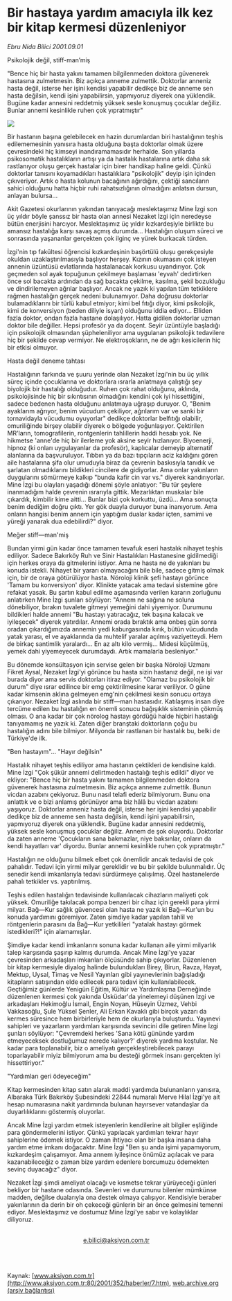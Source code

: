 # Bir hastaya yardım amacıyla ilk kez bir kitap kermesi düzenleniyor

*Ebru Nida Bilici 2001.09.01*

<div>
 <p class="baslik">
  Psikolojik değil, stiff-man’miş
 </p>
 <p class="spot">
  "Bence hiç bir hasta yakını tamamen bilgilenmeden doktora güvenerek hastasına zulmetmesin. Biz açıkça anneme zulmettik. Doktorlar anneniz hasta değil, isterse her işini kendisi yapabilir dedikçe biz de anneme sen hasta değilsin, kendi işini yapabilirsin, yapmıyoruz diyerek ona yüklendik. Bugüne kadar annesini reddetmiş yüksek sesle konuşmuş çocuklar değiliz. Bunlar annemi kesinlikle ruhen çok yıpratmıştır"
 </p>
 <p class="metin">
 </p>
 <img border="0" src="/web/20020427113653im_/http://www.aksiyon.com.tr/2001/352/resimler/psiko.jpg"/>
 <p class="metin">
  Bir hastanın başına gelebilecek en hazin durumlardan biri hastalığının teşhis edilememesinin yanısıra hasta olduğuna başta doktorlar olmak üzere çevresindeki hiç kimseyi inandıramamasıdır herhalde. Son yıllarda psikosomatik hastalıkların artışı ya da hastalık hastalarına artık daha sık rastlanıyor oluşu gerçek hastalar için birer handikap haline geldi. Çünkü doktorlar tanısını koyamadıkları hastalıklara "psikolojik" deyip işin içinden çıkıveriyor. Artık o hasta kolunun bacağının ağırdığını, çektiği sancıların sahici olduğunu hatta hiçbir ruhi rahatsızlığının olmadığını anlatsın dursun, anlayan bulursa...
 </p>
 <p class="metin">
  Akit Gazetesi okurlarının yakından tanıyacağı meslektaşımız Mine İzgi son üç yıldır böyle şanssız bir hasta olan annesi Nezaket İzgi için neredeyse bütün enerjisini harcıyor. Meslektaşımız üç yıldır kızkardeşiyle birlikte bu amansız hastalığa karşı savaş açmış durumda... Hastalığın oluşum süreci ve sonrasında yaşananlar gerçekten çok ilginç ve yürek burkacak türden.
 </p>
 <p class="metin">
  İzgi'nin tıp fakültesi öğrencisi kızkardeşinin başörtülü oluşu gerekçesiyle okuldan uzaklaştırılmasıyla başlıyor herşey. Kızının okumasını çok isteyen annenin üzüntüsü evlatlarında hastalanacak korkusu uyandırıyor. Çok geçmeden sol ayak topuğunun çekilmeye başlaması 'eyvah' dedirtirken önce sol bacakta ardından da sağ bacakta çekilme, kasılma, şekil bozukluğu ve dindirilemeyen ağrılar başlıyor. Ancak ne yazık ki yapılan tüm tetkiklere rağmen hastalığın gerçek nedeni bulunamıyor. Daha doğrusu doktorlar bulamadıklarını bir türlü kabul etmiyor; kimi bel fıtığı diyor, kimi psikolojik, kimi de konversiyon (beden diliyle isyan) olduğunu iddia ediyor... Elliden fazla doktor, ondan fazla hastane dolaşılıyor. Hatta gidilen doktorlar uzman doktor bile değiller. Hepsi profesör ya da doçent. Seyir üzüntüyle başladığı için psikolojik olmasından şüpheleniliyor ama uygulanan psikolojik tedavilere hiç bir şekilde cevap vermiyor. Ne elektroşokların, ne de ağrı kesicilerin hiç bir etkisi olmuyor.
 </p>
 <p class="metin">
  Hasta değil deneme tahtası
 </p>
 <p class="metin">
  Hastalığının farkında ve şuuru yerinde olan Nezaket İzgi'nin bu üç yıllık süreç içinde çocuklarına ve doktorlara ısrarla anlatmaya çalıştığı şey biyolojik bir hastalığı olduğudur. Ruhen çok rahat olduğunu, aklında, psikolojisinde hiç bir sıkıntısının olmadığını kendini çok iyi hissettiğini, sadece bedenen hasta olduğunu anlatmaya uğraşıp duruyor. O, "Benim ayaklarım ağrıyor, benim vücudum çekiliyor, ağrılarım var ve sanki bir tornavidayla vücudumu oyuyorlar" dedikçe doktorlar belfıtığı olabilir, omuriliğinde birşey olabilir diyerek o bölgede yoğunlaşıyor. Çektirilen MR'ların, tomografilerin, rontgenlerin tahlillerin haddi hesabı yok. Ne hikmetse 'anne'de hiç bir ilerleme yok aksine seyir hızlanıyor. Biyoenerji, hipnoz (ki onları uygulayanlar da profesör), kaplıcalar demeyip alternatif alanlarına da başvuruluyor. Tıbbın ya da bazı tıpçıların aciz kaldığını gören aile hastalarına şifa olur umuduyla biraz da çevrenin baskısıyla tanıdık ve şarlatan olmadıklarını bildikleri cincilere de gidiyorlar. Ama onlar yakınların duygularını sömürmeye kalkıp "bunda kafir cin var vs." diyerek kandırıyorlar. Mine İzgi bu olayları yaşadığı dönemi şöyle anlatıyor: "Bu tür şeylere inanmadığım halde çevrenin ısrarıyla gittik. Mezarlıktan muskalar bile çıkardık, kimbilir kime aitti... Bunlar bizi çok korkuttu, üzdü... Ama sonuçta benim dediğim doğru çıktı. Yer gök duayla duruyor buna inanıyorum. Ama onların hangisi benim annem için yaptığım dualar kadar içten, samimi ve yüreği yanarak dua edebilirdi?" diyor.
 </p>
 <p class="metin">
  Meğer stiff—man'miş
 </p>
 <p class="metin">
  Bundan yirmi gün kadar önce tamamen tevafuk eseri hastalık nihayet teşhis ediliyor. Sadece Bakırköy Ruh ve Sinir Hastalıkları Hastanesine gidilmediği için herkes oraya da gitmelerini istiyor. Ama ne hasta ne de yakınları bu konuda istekli. Nihayet bir yararı olmayacağını bile bile, sadece gitmiş olmak için, bir de oraya götürülüyor hasta. Nöroloji klinik şefi hastayı görünce 'Tamam bu konversiyon' diyor. Klinikte yatacak ama tedavi sistemine göre refakat yasak. Bu şartın kabul edilme aşamasında verilen kararın zorluğunu anlatırken Mine İzgi şunları söylüyor: "Annem ne sağına ne soluna dönebiliyor, bırakın tuvalete gitmeyi yemeğini dahi yiyemiyor. Durumunu bildikleri halde annemi "Bu hastayı yatıracağız, tek başına kalacak ve iyileşecek" diyerek yatırdılar. Annemi orada bıraktık ama onbeş gün sonra oradan çıkardığımızda annemin yedi kaburgasında kırık, bütün vücudunda yatak yarası, el ve ayaklarında da muhtelif yaralar açılmış vaziyetteydi. Hem de birkaç santimlik yaralardı... En az altı kilo vermiş... Midesi küçülmüş, yemek dahi yiyemeyecek durumdaydı. Artık mamalarla besleniyor."
 </p>
 <p class="metin">
  Bu dönemde konsültasyon için servise gelen bir başka Nöroloji Uzmanı Fikret Aysal, Nezaket İzgi'yi görünce bu hasta sizin hastanız değil, ne işi var burada diyor ama servis doktorları itiraz ediyor. "Olamaz bu psikolojik bir durum" diye ısrar edilince bir emg çektirilmesine karar veriliyor. O güne kadar kimsenin aklına gelmeyen emg'nin çekilmesi kesin sonucu ortaya çıkarıyor. Nezaket İzgi aslında bir stiff—man hastasıdır. Katılaşmış insan diye tercüme edilen bu hastalığın en önemli sonucu bağışıklık sisteminin çökmüş olması. O ana kadar bir çok nörolog hastayı gördüğü halde hiçbiri hastalığı tanıyamamış ne yazık ki. Zaten diğer branştaki doktorların çoğu bu hastalığın adını bile bilmiyor. Milyonda bir rastlanan bir hastalık bu, belki de Türkiye'de ilk.
 </p>
 <p class="metin">
  "Ben hastayım"... "Hayır değilsin"
 </p>
 <p class="metin">
  Hastalık nihayet teşhis ediliyor ama hastanın çektikleri de kendisine kaldı. Mine İzgi "Çok şükür annemi delirtmeden hastalığı teşhis edildi" diyor ve ekliyor: "Bence hiç bir hasta yakını tamamen bilgilenmeden doktora güvenerek hastasına zulmetmesin. Biz açıkça anneme zulmettik. Bunun vicdan azabını çekiyoruz. Bunu nasıl telafi ederiz bilmiyorum. Bunu ona anlattık ve o bizi anlamış görünüyor ama biz hâlâ bu vicdan azabını yaşıyoruz. Doktorlar anneniz hasta değil, isterse her işini kendisi yapabilir dedikçe biz de anneme sen hasta değilsin, kendi işini yapabilirsin, yapmıyoruz diyerek ona yüklendik. Bugüne kadar annesini reddetmiş, yüksek sesle konuşmuş çocuklar değiliz. Annem de şok oluyordu. Doktorlar da zaten anneme 'Çocukların sana bakmazlar, niye baksınlar, onların da kendi hayatları var' diyordu. Bunlar annemi kesinlikle ruhen çok yıpratmıştır."
 </p>
 <p class="metin">
  Hastalığın ne olduğunu bilmek elbet çok önemlidir ancak tedavisi de çok pahalıdır. Tedavi için yirmi milyar gereklidir ve bu bir şekilde bulunmalıdır. Üç senedir kendi imkanlarıyla tedavi sürdürmeye çalışılmış. Özel hastanelerde pahalı tetkikler vs. yaptırılmış.
 </p>
 <p class="metin">
  Teşhis edilen hastalığın tedavisinde kullanılacak cihazların maliyeti çok yüksek. Omuriliğe takılacak pompa benzeri bir cihaz için gerekli para yirmi milyar. Bağ—Kur sağlık güvencesi olan hasta ne yazık ki Bağ—Kur'un bu konuda yardımını göremiyor. Zaten şimdiye kadar yapılan tahlil ve röntgenlerin parasını da Bağ—Kur yetkilileri "yatalak hastayı görmek istedikleri?!" için alamamışlar.
 </p>
 <p class="metin">
  Şimdiye kadar kendi imkanlarını sonuna kadar kullanan aile yirmi milyarlık talep karşısında şaşırıp kalmış durumda. Ancak Mine İzgi'ye yazar çevresinden arkadaşları imkanları ölçüsünde sahip çıkıyorlar. Düzenlenen bir kitap kermesiyle diyalog halinde bulundukları Birey, Birun, Ravza, Hayat, Mektup, Uysal, Timaş ve Nesil Yayınları gibi yayınevlerinin bağışladığı kitapların satışından elde edilecek para tedavi için kullanılabilecek. Geçtiğimiz günlerde Yenigün Eğitim, Kültür ve Yardımlaşma Derneğinde düzenlenen kermesi çok yakında Üsküdar'da yinelemeyi düşünen İzgi ve arkadaşları Hekimoğlu İsmail, Engin Noyan, Hüseyin Üzmez, Vehbi Vakkasoğlu, Şule Yüksel Şenler, Ali Erkan Kavaklı gibi birçok yazarı da kermes süresince hem birbirleriyle hem de okurlarıyla buluşturdu. Yayınevi sahipleri ve yazarların yardımları karşısında sevincini dile getiren Mine İzgi şunları söylüyor: "Çevremdeki herkes 'Sana kötü gününde yardım etmeyeceksek dostluğumuz nerede kalıyor?' diyerek yardıma koştular. Ne kadar para toplanabilir, biz o ameliyatı gerçekleştirebilecek parayı toparlayabilir miyiz bilmiyorum ama bu desteği görmek insanı gerçekten iyi hissettiriyor."
 </p>
 <p class="metin">
  "Yardımları geri ödeyeceğim"
 </p>
 <p class="metin">
  Kitap kermesinden kitap satın alarak maddi yardımda bulunanların yanısıra, Albaraka Türk Bakırköy Şubesindeki 22844 numaralı Merve Hilal İzgi'ye ait hesap numarasına nakit yardımında bulunan hayırsever vatandaşlar da duyarlılıklarını göstermiş oluyorlar.
 </p>
 <p class="metin">
  Ancak Mine İzgi yardım etmek isteyenlerin kendilerine ait bilgiler eşliğinde para göndermelerini istiyor. Çünkü yapılacak yardımları tekrar hayır sahiplerine ödemek istiyor. O zaman ihtiyacı olan bir başka insana daha yardım etme imkanı doğacaktır. Mine İzgi "Ben şu anda işimi yapamıyorum, kızkardeşim çalışamıyor. Ama annem iyileşince önümüz açılacak ve para kazanabileceğiz o zaman bize yardım edenlere borcumuzu ödemekten sevinç duyacağız" diyor.
 </p>
 <p class="metin">
  Nezaket İzgi şimdi ameliyat olacağı ve kısmetse tekrar yürüyeceği günleri bekliyor bir hastane odasında. Sevenleri ve durumunu bilenler mümkünse madden, değilse dualarıyla ona destek olmaya çalışıyor. Kendisiyle beraber yakınlarının da derin bir oh çekeceği günlerin bir an önce gelmesini temenni ediyor. Meslektaşımız ve dostumuz Mine İzgi'ye sabır ve kolaylıklar diliyoruz.
 </p>
 <br/>
 <center>
  <a class="anaorta" href="http://web.archive.org/web/20020427113653/mailto:e.bilici@aksiyon.com.tr">
   e.bilici@aksiyon.com.tr
  </a>
 </center>
 <br/>
 <br/>
 <br/>
</div>

Kaynak: [www.aksiyon.com.tr](http://www.aksiyon.com.tr:80/2001/352/haberler/7.htm), [web.archive.org (arşiv bağlantısı)](http://web.archive.org/web/20020427113653/http://www.aksiyon.com.tr:80/2001/352/haberler/7.htm)
